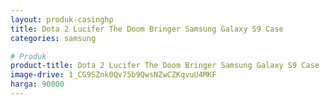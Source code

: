 ```yaml
---
layout: produk-casinghp
title: Dota 2 Lucifer The Doom Bringer Samsung Galaxy S9 Case
categories: samsung

# Produk
product-title: Dota 2 Lucifer The Doom Bringer Samsung Galaxy S9 Case
image-drive: 1_CG9SZnk0Qv75b9QwsNZwCZKqvuU4MKF
harga: 90000
---
```

